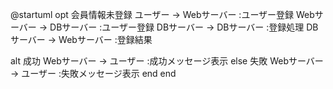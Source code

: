 @startuml
opt 会員情報未登録
ユーザー -> Webサーバー :ユーザー登録
Webサーバー -> DBサーバー :ユーザー登録
DBサーバー -> DBサーバー :登録処理
DBサーバー -> Webサーバー :登録結果

alt 成功
  Webサーバー -> ユーザー :成功メッセージ表示
else 失敗
  Webサーバー -> ユーザー :失敗メッセージ表示
end
end
